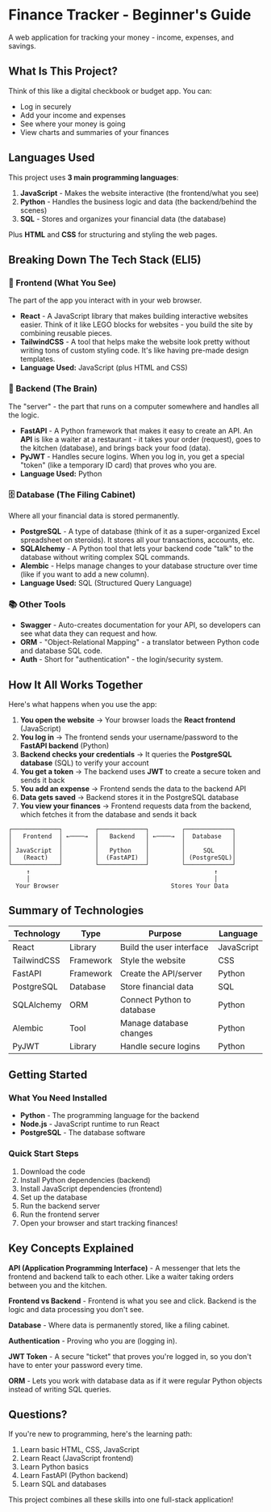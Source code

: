 # Finance Tracker - Beginner's Guide

A web application for tracking your money - income, expenses, and savings.

## What Is This Project?

Think of this like a digital checkbook or budget app. You can:
- Log in securely
- Add your income and expenses
- See where your money is going
- View charts and summaries of your finances

## Languages Used

This project uses **3 main programming languages**:

1. **JavaScript** - Makes the website interactive (the frontend/what you see)
2. **Python** - Handles the business logic and data (the backend/behind the scenes)
3. **SQL** - Stores and organizes your financial data (the database)

Plus **HTML** and **CSS** for structuring and styling the web pages.

## Breaking Down The Tech Stack (ELI5)

### 🎨 Frontend (What You See)
The part of the app you interact with in your web browser.

- **React** - A JavaScript library that makes building interactive websites easier. Think of it like LEGO blocks for websites - you build the site by combining reusable pieces.
- **TailwindCSS** - A tool that helps make the website look pretty without writing tons of custom styling code. It's like having pre-made design templates.
- **Language Used:** JavaScript (plus HTML and CSS)

### 🧠 Backend (The Brain)
The "server" - the part that runs on a computer somewhere and handles all the logic.

- **FastAPI** - A Python framework that makes it easy to create an API. An **API** is like a waiter at a restaurant - it takes your order (request), goes to the kitchen (database), and brings back your food (data).
- **PyJWT** - Handles secure logins. When you log in, you get a special "token" (like a temporary ID card) that proves who you are.
- **Language Used:** Python

### 🗄️ Database (The Filing Cabinet)
Where all your financial data is stored permanently.

- **PostgreSQL** - A type of database (think of it as a super-organized Excel spreadsheet on steroids). It stores all your transactions, accounts, etc.
- **SQLAlchemy** - A Python tool that lets your backend code "talk" to the database without writing complex SQL commands.
- **Alembic** - Helps manage changes to your database structure over time (like if you want to add a new column).
- **Language Used:** SQL (Structured Query Language)

### 📚 Other Tools

- **Swagger** - Auto-creates documentation for your API, so developers can see what data they can request and how.
- **ORM** - "Object-Relational Mapping" - a translator between Python code and database SQL code.
- **Auth** - Short for "authentication" - the login/security system.

## How It All Works Together

Here's what happens when you use the app:

1. **You open the website** → Your browser loads the **React frontend** (JavaScript)
2. **You log in** → The frontend sends your username/password to the **FastAPI backend** (Python)
3. **Backend checks your credentials** → It queries the **PostgreSQL database** (SQL) to verify your account
4. **You get a token** → The backend uses **JWT** to create a secure token and sends it back
5. **You add an expense** → Frontend sends the data to the backend API
6. **Data gets saved** → Backend stores it in the PostgreSQL database
7. **You view your finances** → Frontend requests data from the backend, which fetches it from the database and sends it back

```
┌─────────────┐         ┌─────────────┐         ┌─────────────┐
│   Frontend  │ ←────→  │   Backend   │ ←────→  │  Database   │
│             │         │             │         │             │
│ JavaScript  │         │   Python    │         │     SQL     │
│   (React)   │         │  (FastAPI)  │         │ (PostgreSQL)│
└─────────────┘         └─────────────┘         └─────────────┘
     ↑                                                   ↑
     │                                                   │
  Your Browser                               Stores Your Data
```

## Summary of Technologies

| Technology | Type | Purpose | Language |
|------------|------|---------|----------|
| React | Library | Build the user interface | JavaScript |
| TailwindCSS | Framework | Style the website | CSS |
| FastAPI | Framework | Create the API/server | Python |
| PostgreSQL | Database | Store financial data | SQL |
| SQLAlchemy | ORM | Connect Python to database | Python |
| Alembic | Tool | Manage database changes | Python |
| PyJWT | Library | Handle secure logins | Python |

## Getting Started

### What You Need Installed
- **Python** - The programming language for the backend
- **Node.js** - JavaScript runtime to run React
- **PostgreSQL** - The database software

### Quick Start Steps

1. Download the code
2. Install Python dependencies (backend)
3. Install JavaScript dependencies (frontend)
4. Set up the database
5. Run the backend server
6. Run the frontend server
7. Open your browser and start tracking finances!

## Key Concepts Explained

**API (Application Programming Interface)** - A messenger that lets the frontend and backend talk to each other. Like a waiter taking orders between you and the kitchen.

**Frontend vs Backend** - Frontend is what you see and click. Backend is the logic and data processing you don't see.

**Database** - Where data is permanently stored, like a filing cabinet.

**Authentication** - Proving who you are (logging in).

**JWT Token** - A secure "ticket" that proves you're logged in, so you don't have to enter your password every time.

**ORM** - Lets you work with database data as if it were regular Python objects instead of writing SQL queries.

## Questions?

If you're new to programming, here's the learning path:
1. Learn basic HTML, CSS, JavaScript
2. Learn React (JavaScript frontend)
3. Learn Python basics
4. Learn FastAPI (Python backend)
5. Learn SQL and databases

This project combines all these skills into one full-stack application!
